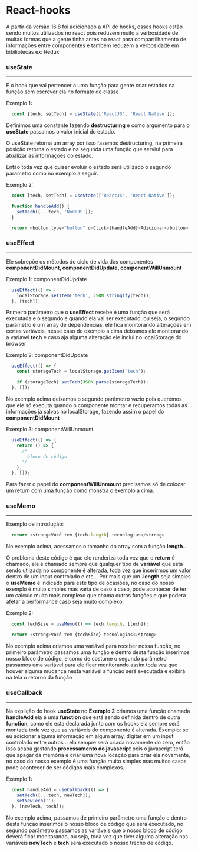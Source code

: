 # React-hooks
A partir da versão 16.8 foi adicionado a API de hooks, esses hooks estão sendo muitos utilizados no react pois reduzem muito a verbosidade de muitas formas que a gente tinha antes no react para compartilhamento de informações entre componentes e também reduzem a verbosidade em bibiliotecas ex: Redux

### useState
---
É o hook que vai pertencer a uma função para gente criar estados na função sem escrever ela no formato de classe

Exemplo 1:
```javascript
  const [tech, setTech] = useState(['ReactJS', 'React Native']);
```

Definimos uma constante fazendo **destructuring** e como argumento para o **useState** passamos o valor inicial do estado.

O useState retorna um array por isso fazemos destructuring, na primeira posição retorna o estado e na segunda uma função que servirá para atualizar as informações do estado.

Então toda vez que quiser evoluir o estado será utilizado o segundo parametro como no exemplo a seguir.

Exemplo 2:
```javascript
  const [tech, setTech] = useState(['ReactJS', 'React Native']);

  function handleAdd() {
    setTech([...tech, 'NodeJS']);
  }

  return <button type="button" onClick={handleAdd}>Adicionar</button>
```

### useEffect
---
Ele sobrepõe os métodos do ciclo de vida dos componentes **componentDidMount, componentDidUpdate, componentWillUnmount**

Exemplo 1: componentDidUpdate
```javascript
  useEffect(() => {
    localStorage.setItem('tech', JSON.stringify(tech));
  }, [tech]);
```

Primeiro parâmetro que o **useEffect** recebe é uma função que será executada e o segundo e quando ela vai ser executado, ou seja, o segundo parâmetro é um array de dependencias, ele fica monitorando alterações em certas variáveis, nesse caso do exemplo a cima deixamos ele monitorando a variavel **tech** e caso aja alguma alteração ele inclui no localStorage do browser

Exemplo 2: componentDidUpdate
```javascript
  useEffect(() => {
    const storageTech = localStorage.getItem('tech');

    if (storageTech) setTech(JSON.parse(storageTech));
  }, []);
```

No exemplo acima deixamos o segundo parâmetro vazio pois queremos que ele só executa quando o componente montar e recuperamos todas as informações já salvas no localStorage, fazendo assim o papel do **componentDidMount**

Exemplo 3: componentWillUnmount
```javascript
  useEffect(() => {
    return () => {
      /*
        bloco de código
      */
    };
  }, []);
```

Para fazer o papel do **componentWillUnmount** precisamos só de colocar um return com uma função como monstra o exemplo a cima.

### useMemo
---
Exemplo de introdução:
```javascript
  return <strong>Você tem {tech.length} tecnologias</strong>
```
No exemplo acima, acessamos o tamanho do array com a função **length**..

O problema deste código é que ele renderiza toda vez que o **return** é chamado, ele é chamado sempre que qualquer tipo de **variável** que está sendo utlizada no componente é alterada, toda vez que inserirmos um valor dentro de um input controlado e etc... Por mais que um **.length** seja simples o **useMemo** é indicado para este tipo de ocasiões, no caso do nosso exemplo é muito simples mas varia de caso a caso, pode acontecer de ter um calculo muito mais complexo que chama outras funções e que podera afetar a performance caso seja muito complexo.

Exemplo 2:
```javascript
  const techSize = useMemo(() => tech.length, [tech]);

  return <strong>Você tem {techSize} tecnologias</strong>
```

No exemplo acima criamos uma variável para receber nossa função, no primeiro parâmetro passamos uma função e dentro desta função inserimos nosso bloco de código, e como de costume o segundo parâmetro passamos uma variável para ele ficar monitorando assim toda vez que houver alguma mudança nesta variável a função será executada e exibirá na tela o retorno da função

### useCallback
---
Na explição do hook **useState** no **Exemplo 2** criamos uma função chamada **handleAdd** ela é uma **function** que está sendo definida dentro de outra **function**, como ele esta declarada junto com os hooks ela sempre será montada toda vez que as variáveis do componente é alterada.
Exemplo: se eu adicionar alguma informação em algum array, digitar em um input controlado entre outros... ela sempre será criada novamente do zero, então isso acaba gastando **processamento do javascript** pois o javascript terá que apagar da memória e criar uma nova locação para criar ela novamente, no caso do nosso exemplo é uma função muito simples mas muitos casos pode acontecer de ser códigos mais complexos.

Exemplo 1:
```javascript
  const handleAdd = useCallback(() => {
    setTech([...tech, newTech]);
    setNewTech('');
  }, [newTech, tech]);
```

No exemplo acima, passamos de primeiro parâmetro uma função e dentro desta função inserimos o nosso bloco de código que será executado, no segundo parâmetro passamos as variáveis que o nosso bloco de código deverá ficar monitorando, ou seja, toda vez que tiver alguma alteração nas variáveis **newTech** e **tech** será executado o nosso trecho de código.

